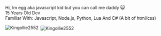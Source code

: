 
<p align="center">
<samp>

 Hi, Im egg aka javascript kid but you can call me daddy 😺 <br>
 15 Years Old Dev <br> Familiar With: Javascript, Node.js, Python, Lua And C# (A bit of html/css)

>

<p><img align="left" src="https://github-readme-stats.vercel.app/api/top-langs?username=Kingollie2552&show_icons=true&locale=en&layout=compact" alt="Kingollie2552" /></p>

<p>&nbsp;<img align="center" src="https://github-readme-stats.vercel.app/api?username=Kingollie2552&show_icons=true&locale=en" alt="Kingollie2552" /></p>
 
</samp>
 </p





